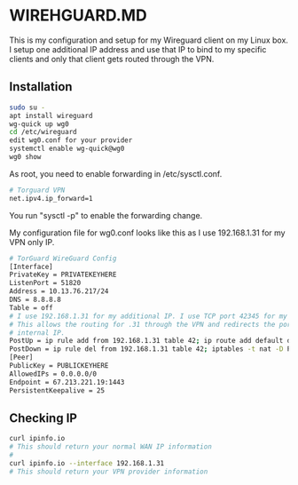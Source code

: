 # WIREHGUARD.MD

This is my configuration and setup for my Wireguard client on my Linux box. I setup one additional IP address and use that IP to bind to my specific clients and only that client gets routed through the VPN.

## Installation

```bash
sudo su - 
apt install wireguard
wg-quick up wg0
cd /etc/wireguard
edit wg0.conf for your provider
systemctl enable wg-quick@wg0
wg0 show
```
As root, you need to enable forwarding in /etc/sysctl.conf.

```bash
# Torguard VPN
net.ipv4.ip_forward=1
```

You run "sysctl -p" to enable the forwarding change.


My configuration file for wg0.conf looks like this as I use 192.168.1.31 for my VPN only IP.

```bash
# TorGuard WireGuard Config
[Interface]
PrivateKey = PRIVATEKEYHERE
ListenPort = 51820
Address = 10.13.76.217/24
DNS = 8.8.8.8
Table = off
# I use 192.168.1.31 for my additional IP. I use TCP port 42345 for my port forward. 
# This allows the routing for .31 through the VPN and redirects the port forward to the
# internal IP.
PostUp = ip rule add from 192.168.1.31 table 42; ip route add default dev wg0 table 42; iptables -t nat -A POSTROUTING -o wg0 -j MASQUERADE;iptables -t nat -A PREROUTING -p tcp --dport 42345 -j DNAT --to 192.168.1.31
PostDown = ip rule del from 192.168.1.31 table 42; iptables -t nat -D POSTROUTING -o wg0 -j MASQUERADE;iptables -t nat -D PREROUTING -p tcp --dport 42345 -j DNAT --to 192.168.1.31
[Peer]
PublicKey = PUBLICKEYHERE
AllowedIPs = 0.0.0.0/0
Endpoint = 67.213.221.19:1443
PersistentKeepalive = 25
```

## Checking IP

```bash
curl ipinfo.io
# This should return your normal WAN IP information
#
curl ipinfo.io --interface 192.168.1.31
# This should return your VPN provider information
